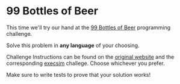 # 99 Bottles of Beer

This time we'll try our hand at the [99 Bottles of Beer](http://www.99-bottles-of-beer.net/) programming challenge.

Solve this problem in **any language** of your choosing.

Challenge Instructions can be found on the [original website](http://www.99-bottles-of-beer.net/) and the corresponding [execsim](http://exercism.io/exercises/javascript/beer-song/readme) challege. Choose whichever you prefer.

Make sure to write tests to prove that your solution works!
